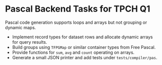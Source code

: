 # Pascal Backend Tasks for TPCH Q1

Pascal code generation supports loops and arrays but not grouping or dynamic maps.

- Implement record types for dataset rows and allocate dynamic arrays for query results.
- Build groups using `TFPGMap` or similar container types from Free Pascal.
- Provide functions for `sum`, `avg` and `count` operating on arrays.
- Generate a small JSON printer and add tests under `tests/compiler/pas`.
